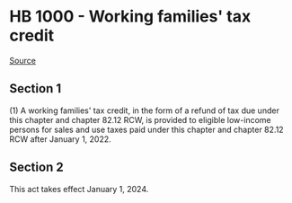 # HB 1000 - Working families' tax credit

[Source](http://lawfilesext.leg.wa.gov/biennium/2023-24/Pdf/Bills/House%20Bills/1000.pdf)

## Section 1
(1) A working families' tax credit, in the form of a refund of tax due under this chapter and chapter 82.12 RCW, is provided to eligible low-income persons for sales and use taxes paid under this chapter and chapter 82.12 RCW after January 1, 2022.

## Section 2
This act takes effect January 1, 2024.

